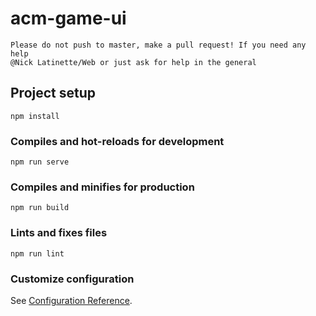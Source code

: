 # acm-game-ui
```
Please do not push to master, make a pull request! If you need any help
@Nick Latinette/Web or just ask for help in the general
```
## Project setup
```
npm install
```

### Compiles and hot-reloads for development
```
npm run serve
```

### Compiles and minifies for production
```
npm run build
```

### Lints and fixes files
```
npm run lint
```

### Customize configuration
See [Configuration Reference](https://cli.vuejs.org/config/).
